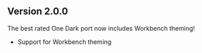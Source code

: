 ## Version 2.0.0

The best rated One Dark port now includes Workbench theming!

* Support for Workbench theming
